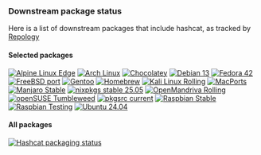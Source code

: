 
### Downstream package status ###

Here is a list of downstream packages that include hashcat, as tracked by [Repology](https://repology.org)

#### Selected packages ####

[![Alpine Linux Edge](https://repology.org/badge/version-for-repo/alpine_edge/hashcat.svg)](https://repology.org/project/hashcat/versions)
[![Arch Linux](https://repology.org/badge/version-for-repo/arch/hashcat.svg)](https://repology.org/project/hashcat/versions)
[![Chocolatey](https://repology.org/badge/version-for-repo/chocolatey/hashcat.svg)](https://repology.org/project/hashcat/versions)
[![Debian 13](https://repology.org/badge/version-for-repo/debian_13/hashcat.svg)](https://repology.org/project/hashcat/versions)
[![Fedora 42](https://repology.org/badge/version-for-repo/fedora_42/hashcat.svg)](https://repology.org/project/hashcat/versions)
[![FreeBSD port](https://repology.org/badge/version-for-repo/freebsd/hashcat.svg)](https://repology.org/project/hashcat/versions)
[![Gentoo](https://repology.org/badge/version-for-repo/gentoo/hashcat.svg)](https://repology.org/project/hashcat/versions)
[![Homebrew](https://repology.org/badge/version-for-repo/homebrew/hashcat.svg)](https://repology.org/project/hashcat/versions)
[![Kali Linux Rolling](https://repology.org/badge/version-for-repo/kali_rolling/hashcat.svg)](https://repology.org/project/hashcat/versions)
[![MacPorts](https://repology.org/badge/version-for-repo/macports/hashcat.svg)](https://repology.org/project/hashcat/versions)
[![Manjaro Stable](https://repology.org/badge/version-for-repo/manjaro_stable/hashcat.svg)](https://repology.org/project/hashcat/versions)
[![nixpkgs stable 25.05](https://repology.org/badge/version-for-repo/nix_stable_25_05/hashcat.svg)](https://repology.org/project/hashcat/versions)
[![OpenMandriva Rolling](https://repology.org/badge/version-for-repo/openmandriva_rolling/hashcat.svg)](https://repology.org/project/hashcat/versions)
[![openSUSE Tumbleweed](https://repology.org/badge/version-for-repo/opensuse_tumbleweed/hashcat.svg)](https://repology.org/project/hashcat/versions)
[![pkgsrc current](https://repology.org/badge/version-for-repo/pkgsrc_current/hashcat.svg)](https://repology.org/project/hashcat/versions)
[![Raspbian Stable](https://repology.org/badge/version-for-repo/raspbian_stable/hashcat.svg)](https://repology.org/project/hashcat/versions)
[![Raspbian Testing](https://repology.org/badge/version-for-repo/raspbian_testing/hashcat.svg)](https://repology.org/project/hashcat/versions)
[![Ubuntu 24.04](https://repology.org/badge/version-for-repo/ubuntu_24_04/hashcat.svg)](https://repology.org/project/hashcat/versions)

#### All packages ####

[![Hashcat packaging status](https://repology.org/badge/vertical-allrepos/hashcat.svg)](https://repology.org/project/hashcat/versions)

